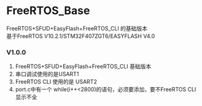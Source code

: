 # FreeRTOS_Base
FreeRTOS+SFUD+EasyFlash+FreeRTOS_CLI 的基础版本  
基于FreeRTOS V10.2.1/STM32F407ZGT6/EASYFLASH V4.0  

### V1.0.0
1. FreeRTOS+SFUD+EasyFlash+FreeRTOS_CLI 基础版本
2. 串口调试使用的是USART1
3. FreeRTOS CLI 使用的是 USART2
4. port.c中有一个 while(i++<2800)的语句，必须要添加，要不FreeRTOS CLI显示不全
